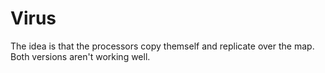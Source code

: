 # Virus

The idea is that the processors copy themself and replicate over the map. Both versions aren't working well.
